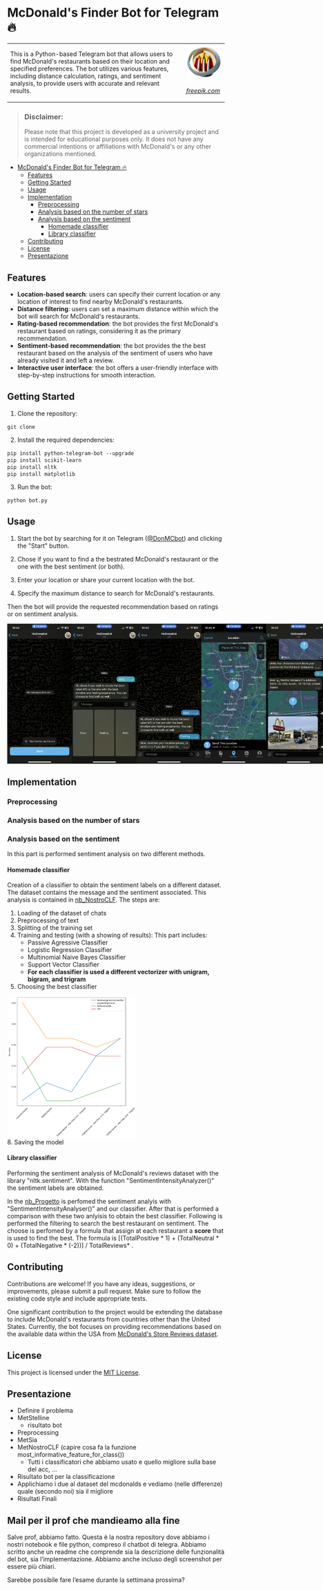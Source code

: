 # McDonald's Finder Bot for Telegram 🔥
<table>
<tr>
</tr>
<tr>
<td>
This is a Python-based Telegram bot that allows users to find McDonald's restaurants based on their location and specified preferences. The bot utilizes various features, including distance calculation, ratings, and sentiment analysis, to provide users with accurate and relevant results.
</td>
<td>
<img src="bot_images/logo.png" alt="McDonaBot logo" width="100"/> 

*[freepik.com](https://www.freepik.com)*
</td>
</tr>
</table>

> ### Disclaimer: 
> Please note that this project is developed as a university project and is intended for educational purposes only. It does not have any commercial intentions or affiliations with McDonald's or any other organizations mentioned.

- [McDonald's Finder Bot for Telegram 🔥](#mcdonalds-finder-bot-for-telegram-)
  - [Features](#features)
  - [Getting Started](#getting-started)
  - [Usage](#usage)
  - [Implementation](#implementation)
    - [Preprocessing](#preprocessing)
    - [Analysis based on the number of stars](#analysis-based-on-the-number-of-stars)
    - [Analysis based on the sentiment](#analysis-based-on-the-sentiment)
      - [Homemade classifier](#homemade-classifier)
      - [Library classifier](#library-classifier)
  - [Contributing](#contributing)
  - [License](#license)
  - [Presentazione](#presentazione)

## Features

- **Location-based search**: users can specify their current location or any location of interest to find nearby McDonald's restaurants.
- **Distance filtering**: users can set a maximum distance within which the bot will search for McDonald's restaurants.
- **Rating-based recommendation**: the bot provides the first McDonald's restaurant based on ratings, considering it as the primary recommendation.
- **Sentiment-based recommendation**: the bot provides the the best restaurant based on the analysis of the sentiment of users who have already visited it and left a review.
- **Interactive user interface**: the bot offers a user-friendly interface with step-by-step instructions for smooth interaction.

## Getting Started

1. Clone the repository:

```
git clone 
```

2. Install the required dependencies:

```
pip install python-telegram-bot --upgrade
pip install scikit-learn
pip install nltk
pip install matplotlib
```

3. Run the bot:

```
python bot.py
```

## Usage

1. Start the bot by searching for it on Telegram ([@DonMCbot](https://t.me/DonMCbot)) and clicking the "Start" button.

2. Chose if you want to find a the bestrated McDonald's restaurant or the one with the best sentiment (or both).

3. Enter your location or share your current location with the bot.

4. Specify the maximum distance to search for McDonald's restaurants.

Then the bot will provide the requested recommendation based on ratings or on sentiment analysis.

<div style="display: flex; justify-content: space-between;">
  <img src="bot_images/1start.PNG" alt="Start" width="150"/>
  <img src="bot_images/2chose.PNG" alt="Start" width="150"/>
  <img src="bot_images/2feeling.PNG" alt="Start" width="150"/>
  <img src="bot_images/3location.PNG" alt="Start" width="150"/>
  <img src="bot_images/4result.PNG" alt="Start" width="150"/>
</div>


## Implementation

### Preprocessing

### Analysis based on the number of stars

### Analysis based on the sentiment
In this part is performed sentiment analysis on two different methods.

#### Homemade classifier
Creation of a classifier to obtain the sentiment labels on a different dataset. The dataset contains the message and the sentiment associated. This analysis is contained in [nb_NostroCLF](./nb_NostroCLF.ipynb). 
The steps are: 
  1. Loading of the dataset of chats 
  2. Preprocessing of text
  3. Splitting of the training set 
  4. Training and testing (with a showing of results): This part includes:
     - Passive Agressive Classifier
     - Logistic Regression Classifier
     - Multinomial Naive Bayes Classifier
     - Support Vector Classifier
     - **For each classifier is used a different vectorizer with unigram, bigram, and trigram**
  6. Choosing the best classifier
   <div align="center" style="display: flex; justify-content: space-between;">
      <img src="analysis_images/results_classifiers.png" alt="center" width="300"/>
  </div>
  8. Saving the model

#### Library classifier
Performing the sentiment analysis of McDonald's reviews dataset with the library "nltk.sentiment". With the function "SentimentIntensityAnalyzer()" the sentiment labels are obtained. 

In the [nb_Progetto](./nb_progetto.ipynb) is perfomed the sentiment analyis with "SentimentIntensityAnalyser()" and our classifier. After that is performed a comparison with these two anlyisis to obtain the best classifier. Following is performed the filtering to search the best restaurant on sentiment. The choose is perfomed by a formula that assign at each restaurant a **score** that is used to find the best. The formula is [(TotalPositive \* 1) + (TotalNeutral \* 0) + (TotalNegative \* (-2))] / TotalReviews* .

## Contributing
Contributions are welcome! If you have any ideas, suggestions, or improvements, please submit a pull request. Make sure to follow the existing code style and include appropriate tests.

One significant contribution to the project would be extending the database to include McDonald's restaurants from countries other than the United States. Currently, the bot focuses on providing recommendations based on the available data within the USA from [McDonald's Store Reviews dataset](https://www.kaggle.com/datasets/nelgiriyewithana/mcdonalds-store-reviews).

## License

This project is licensed under the [MIT License](LICENSE).

## Presentazione

- Definire il problema
- MetStelline
  - risultato bot
- Preprocessing
- MetSia
- MetNostroCLF (capire cosa fa la funzione most_informative_feature_for_class())
    - Tutti i classificatori che abbiamo usato e quello migliore sulla base del acc, ...
- Risultato bot per la classificazione
- Applichiamo i due al dataset del mcdonalds e vediamo (nelle differenze) quale (secondo noi) sia il migliore
- Risultati Finali

## Mail per il prof che mandieamo alla fine

Salve prof, abbiamo fatto. Questa è la nostra repository dove abbiamo i nostri notebook e file python, compreso il chatbot di telegra. Abbiamo scritto anche un readme che comprende sia la descrizione delle funzionalità del bot, sia l’implementazione. Abbiamo anche incluso degli screenshot per essere più chiari.

Sarebbe possibile fare l’esame durante la settimana prossima?
